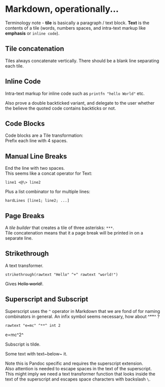 # Markdown, operationally...

Terminology note - **tile** is basically a paragraph / text block. **Text** is
the contents of a tile (words, numbers spaces, and intra-text markup like
**emphasis** or `inline code`).

## Tile concatenation

Tiles always concatenate vertically. There should be a blank line separating
each tile.

## Inline Code

Intra-text markup for inline code such as `printfn "hello World"` etc.

Also prove a double backticked variant, and delegate to the user whether the
believe the quoted code contains backticks or not.

## Code Blocks

Code blocks are a Tile transformation:  
Prefix each line with 4 spaces.


## Manual Line Breaks

End the line with two spaces.  
This seems like a concat operator for Text:

    line1 <@\> line2

Plus a list combinator to for multiple lines:

    hardLines [line1; line2; ...]

## Page Breaks

A _tile builder_ that creates a tile of three asterisks: `***`.  
Tile concatenation means that it a page break will be printed in on a separate
line.

## Strikethrough

A text transformer.

    strikethrough(rawtext "Hello" ^+^ rawtext "world!")

Gives ~~Hello world!~~.   

## Superscript and Subscript

Superscript uses the `^` operator in Markdown that we are fond of for naming
combinators in general. An infix symbol seems necessary, how about ^**^ ?

    rawtext "e=mc" ^**^ int 2

e=mc^2^

Subscript is tilde.

Some text with text~below~ it.

Note this is Pandoc specific and requires the superscript extension.  
Also attention is needed to escape spaces in the text of the superscript. This
might imply we need a text transformer function that looks inside the text of
the superscript and escapes space characters with backslash `\`.
